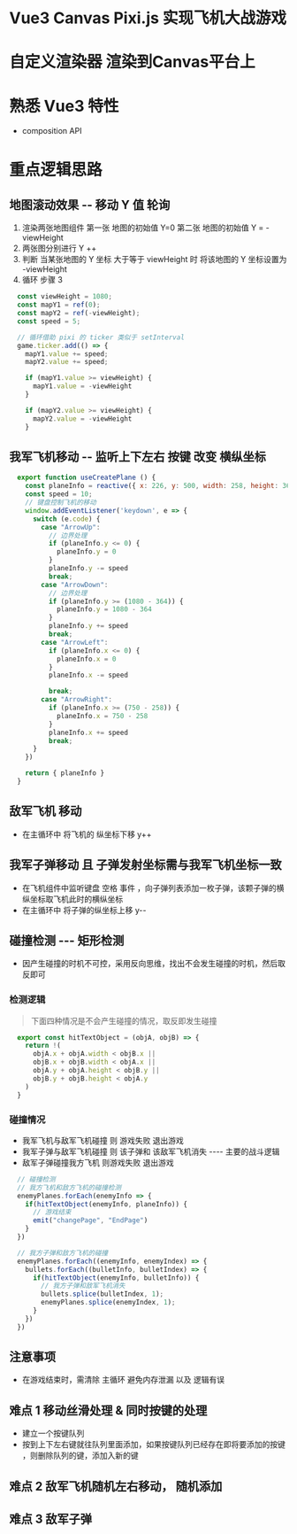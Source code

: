 ## 

# Vue3 Canvas Pixi.js 实现飞机大战游戏

# 自定义渲染器 渲染到Canvas平台上

# 熟悉 Vue3 特性

- composition API
  

# 重点逻辑思路

## 地图滚动效果 -- 移动 Y 值 轮询

1. 渲染两张地图组件 第一张 地图的初始值 Y=0 第二张 地图的初始值 Y = - viewHeight
2. 两张图分别进行 Y ++ 
3. 判断 当某张地图的 Y 坐标 大于等于 viewHeight 时 将该地图的 Y 坐标设置为 -viewHeight
4. 循环 步骤 3

```javascript
  const viewHeight = 1080;
  const mapY1 = ref(0);
  const mapY2 = ref(-viewHeight);
  const speed = 5;

  // 循环借助 pixi 的 ticker 类似于 setInterval
  game.ticker.add(() => {
    mapY1.value += speed;
    mapY2.value += speed;

    if (mapY1.value >= viewHeight) {
      mapY1.value = -viewHeight
    }

    if (mapY2.value >= viewHeight) {
      mapY2.value = -viewHeight
    }
```

## 我军飞机移动 -- 监听上下左右 按键 改变 横纵坐标

```javascript
  export function useCreatePlane () {
    const planeInfo = reactive({ x: 226, y: 500, width: 258, height: 364 });
    const speed = 10;
    // 键盘控制飞机的移动
    window.addEventListener('keydown', e => {
      switch (e.code) {
        case "ArrowUp": 
          // 边界处理
          if (planeInfo.y <= 0) {
            planeInfo.y = 0
          }
          planeInfo.y -= speed
          break;
        case "ArrowDown": 
          // 边界处理
          if (planeInfo.y >= (1080 - 364)) {
            planeInfo.y = 1080 - 364
          }
          planeInfo.y += speed
          break;
        case "ArrowLeft": 
          if (planeInfo.x <= 0) {
            planeInfo.x = 0
          }
          planeInfo.x -= speed

          break;
        case "ArrowRight": 
          if (planeInfo.x >= (750 - 258)) {
            planeInfo.x = 750 - 258
          }
          planeInfo.x += speed
          break;
      }
    })

    return { planeInfo }
  }
```

## 敌军飞机 移动  

- 在主循环中 将飞机的 纵坐标下移 y++

## 我军子弹移动 且 子弹发射坐标需与我军飞机坐标一致

- 在飞机组件中监听键盘 空格 事件 ，向子弹列表添加一枚子弹，该颗子弹的横纵坐标取飞机此时的横纵坐标
- 在主循环中 将子弹的纵坐标上移 y--


## 碰撞检测 --- 矩形检测

- 因产生碰撞的时机不可控，采用反向思维，找出不会发生碰撞的时机，然后取反即可
  
### 检测逻辑 

> 下面四种情况是不会产生碰撞的情况，取反即发生碰撞

```javascript
  export const hitTextObject = (objA, objB) => {
    return !(
      objA.x + objA.width < objB.x ||
      objB.x + objB.width < objA.x || 
      objA.y + objA.height < objB.y ||
      objB.y + objB.height < objA.y
    )
  }
```

### 碰撞情况

- 我军飞机与敌军飞机碰撞  则 游戏失败 退出游戏
- 我军子弹与敌军飞机碰撞 则 该子弹和 该敌军飞机消失 ---- 主要的战斗逻辑
- 敌军子弹碰撞我方飞机 则游戏失败 退出游戏

```javascript
  // 碰撞检测
  // 我方飞机和敌方飞机的碰撞检测
  enemyPlanes.forEach(enemyInfo => {
    if(hitTextObject(enemyInfo, planeInfo)) {
      // 游戏结束
      emit("changePage", "EndPage")
    }
  })

  // 我方子弹和敌方飞机的碰撞
  enemyPlanes.forEach((enemyInfo, enemyIndex) => {
    bullets.forEach((bulletInfo, bulletIndex) => {
      if(hitTextObject(enemyInfo, bulletInfo)) {
        // 我方子弹和敌军飞机消失
        bullets.splice(bulletIndex, 1);
        enemyPlanes.splice(enemyIndex, 1);
      }
    })
  })
```

## 注意事项

- 在游戏结束时，需清除 主循环 避免内存泄漏 以及 逻辑有误


## 难点 1 移动丝滑处理 & 同时按键的处理

- 建立一个按键队列
- 按到上下左右键就往队列里面添加，如果按键队列已经存在即将要添加的按键 ，则删除队列的键，添加入新的键
  

## 难点 2 敌军飞机随机左右移动， 随机添加


## 难点 3 敌军子弹


